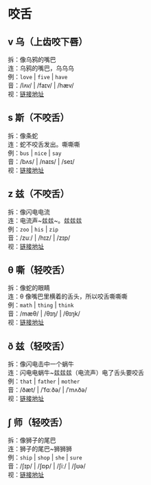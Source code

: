 # 咬舌

## v 乌（上齿咬下唇）

拆：像乌鸦的嘴巴  
连：乌鸦的嘴巴，乌乌乌  
例：`love` | `five` | `have`  
音：/lʌv/ | /faɪv/ | /hæv/  
视：[链接地址](https://appfrxl8ojj7783.h5.xiaoeknow.com/p/course/video/v_663c29cde4b0694c62c26e76?product_id=p_663c25abe4b0694ca03171dd)

## s 斯（不咬舌）

拆：像条蛇  
连：蛇不咬舌发出。嘶嘶嘶  
例：`bus` | `nice` | `say`  
音：/bʌs/ | /naɪs/ | /seɪ/  
视：[链接地址](https://appfrxl8ojj7783.h5.xiaoeknow.com/p/course/video/v_663c29cbe4b023c0667f6260?product_id=p_663c25abe4b0694ca03171dd)

## z 兹（不咬舌）

拆：像闪电电流  
连：电流声~兹兹~。兹兹兹  
例：`zoo` | `his` | `zip`  
音：/zuː/ | /hɪz/ | /zɪp/  
视：[链接地址](https://appfrxl8ojj7783.h5.xiaoeknow.com/p/course/video/v_663c29cae4b023c0667f625c?product_id=p_663c25abe4b0694ca03171dd)

## θ 嘶（轻咬舌）

拆：像蛇的眼睛  
连：θ 像嘴巴里横着的舌头，所以咬舌嘶嘶嘶  
例：`math` | `thing` | `think`  
音：/mæθ/ | /θɪŋ/ | /θɪŋk/  
视：[链接地址](https://appfrxl8ojj7783.h5.xiaoeknow.com/p/course/video/v_663c29c8e4b0694ca03174d3?product_id=p_663c25abe4b0694ca03171dd)

## ð 兹（轻咬舌）

拆：像闪电击中一个蜗牛  
连：闪电电蜗牛~兹兹兹（电流声）电了舌头要咬舌  
例：`that` | `father` | `mother`  
音：/ðæt/ | /ˈfɑːðə/ | /ˈmʌðə/  
视：[链接地址](https://appfrxl8ojj7783.h5.xiaoeknow.com/p/course/video/v_663c27d9e4b0d84dfe4a1e6a?product_id=p_663c25abe4b0694ca03171dd)

## ʃ 师（轻咬舌）

拆：像狮子的尾巴  
连：狮子的尾巴~狮狮狮  
例：`ship` | `shop` | `she` | `sure`  
音：/ʃɪp/ | /ʃɒp/ | /ʃiː/ | /ʃʊə/  
视：[链接地址](https://appfrxl8ojj7783.h5.xiaoeknow.com/p/course/video/v_663c272ae4b0d84dfe4a1dff?product_id=p_663c25abe4b0694ca03171dd)
